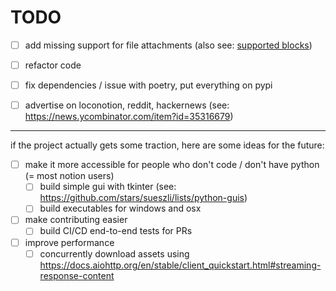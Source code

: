 # TODO

- [ ] add missing support for file attachments (also see: [supported blocks](supported%20blocks.md))

- [ ] refactor code

- [ ] fix dependencies / issue with poetry, put everything on pypi

- [ ] advertise on loconotion, reddit, hackernews (see: https://news.ycombinator.com/item?id=35316679)

---

if the project actually gets some traction, here are some ideas for the future:

- [ ] make it more accessible for people who don't code / don't have python (= most notion users) 
  - [ ] build simple gui with tkinter (see: https://github.com/stars/sueszli/lists/python-guis)
  - [ ] build executables for windows and osx

- [ ] make contributing easier
  - [ ] build CI/CD end-to-end tests for PRs

- [ ] improve performance
  - [ ] concurrently download assets using https://docs.aiohttp.org/en/stable/client_quickstart.html#streaming-response-content
